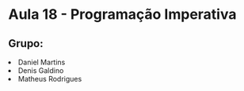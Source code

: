 # Aula 18 - Programação Imperativa


  <h2>Grupo: </h2>
<li>Daniel Martins </li>
<li>Denis Galdino </li>
<li>Matheus Rodrigues </li>

  
